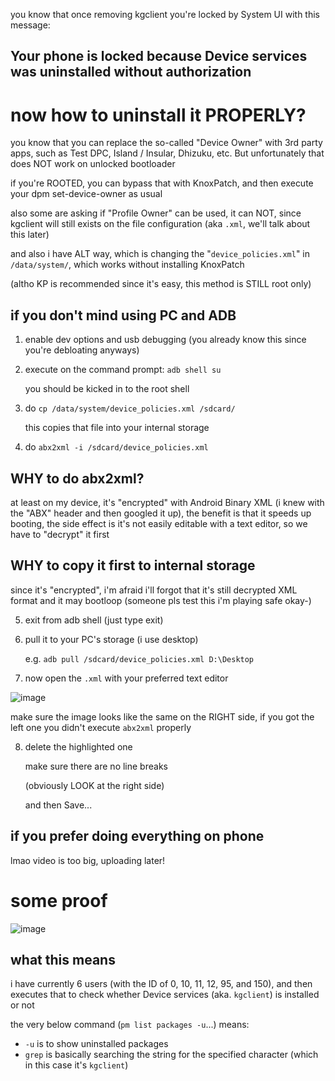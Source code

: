 you know that once removing kgclient you're locked by System UI with this message:

## Your phone is locked because Device services was uninstalled without authorization

# now how to uninstall it PROPERLY?

you know that you can replace the so-called "Device Owner" with 3rd party apps, such as Test DPC, Island / Insular, Dhizuku, etc. But unfortunately that does NOT work on unlocked bootloader

if you're ROOTED, you can bypass that with KnoxPatch, and then execute your dpm set-device-owner as usual

also some are asking if "Profile Owner" can be used, it can NOT, since kgclient will still exists on the file configuration (aka `.xml`, we'll talk about this later)

and also i have ALT way, which is changing the "`device_policies.xml`" in `/data/system/`, which works without installing KnoxPatch

(altho KP is recommended since it's easy, this method is STILL root only)

## if you don't mind using PC and ADB

1. enable dev options and usb debugging (you already know this since you're debloating anyways)
2. execute on the command prompt: `adb shell su`

   you should be kicked in to the root shell
3. do `cp /data/system/device_policies.xml /sdcard/`

   this copies that file into your internal storage
4. do `abx2xml -i /sdcard/device_policies.xml`

## WHY to do abx2xml?
at least on my device, it's "encrypted" with Android Binary XML (i knew with the "ABX" header and then googled it up), the benefit is that it speeds up booting, the side effect is it's not easily editable with a text editor, so we have to "decrypt" it first

## WHY to copy it first to internal storage
since it's "encrypted", i'm afraid i'll forgot that it's still decrypted XML format and it may bootloop (someone pls test this i'm playing safe okay-)

5. exit from adb shell (just type exit)
6. pull it to your PC's storage (i use desktop)

   e.g. `adb pull /sdcard/device_policies.xml D:\Desktop`
7. now open the `.xml` with your preferred text editor

![image](https://github.com/Antonomasia3/stuff/assets/89201774/47bdbcd7-7770-430a-a771-3f9345b015e7)

make sure the image looks like the same on the RIGHT side, if you got the left one you didn't execute `abx2xml` properly

8. delete the highlighted one

   make sure there are no line breaks

   (obviously LOOK at the right side)

   and then Save...

## if you prefer doing everything on phone
lmao video is too big, uploading later!

# some proof

![image](https://github.com/Antonomasia3/stuff/assets/89201774/9708415c-7626-4729-9323-009533dd4f66)

## what this means

i have currently 6 users (with the ID of 0, 10, 11, 12, 95, and 150), and then executes that to check whether Device services (aka. `kgclient`) is installed or not

the very below command (`pm list packages -u`...) means:

* `-u` is to show uninstalled packages
* `grep` is basically searching the string for the specified character (which in this case it's `kgclient`)
